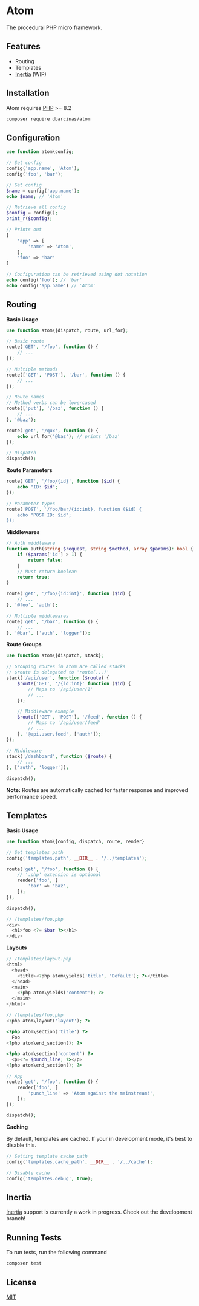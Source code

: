 
# Atom

The procedural PHP micro framework.

## Features

- Routing
- Templates
- [Inertia](https://inertiajs.com/) (WIP)
## Installation

Atom requires [PHP](https://php.net/) >= 8.2

```sh
composer require dbarcinas/atom
```
    
## Configuration

```php
use function atom\config;

// Set config
config('app.name', 'Atom');
config('foo', 'bar');

// Get config
$name = config('app.name');
echo $name; // 'Atom'

// Retrieve all config
$config = config();
print_r($config);

// Prints out
[
    'app' => [
        'name' => 'Atom',
    ],
    'foo' => 'bar'
]

// Configuration can be retrieved using dot notation
echo config('foo'); // 'bar'
echo config('app.name') // 'Atom'
```

## Routing

**Basic Usage**

```php
use function atom\{dispatch, route, url_for};

// Basic route
route('GET', '/foo', function () {
    // ...
});

// Multiple methods
route(['GET', 'POST'], '/bar', function () {
    // ...
});

// Route names
// Method verbs can be lowercased
route(['put'], '/baz', function () {
    // ...
}, '@baz');

route('get', '/qux', function () {
    echo url_for('@baz'); // prints '/baz'
});

// Dispatch
dispatch();
```

**Route Parameters**

```php
route('GET', '/foo/{id}', function ($id) {
    echo "ID: $id";
});

// Parameter types
route('POST', '/foo/bar/{id:int}, function ($id) {
    echo "POST ID: $id";
});
```

**Middlewares**

```php
// Auth middleware
function auth(string $request, string $method, array $params): bool {
    if ($params['id'] > 1) {
        return false;
    }
    // Must return boolean
    return true;
}

route('get', '/foo/{id:int}', function ($id) {
    // ...
}, '@foo', 'auth');

// Multiple middlewares
route('get', '/bar', function () {
    // ...
}, '@bar', ['auth', 'logger']);
```

**Route Groups**

```php
use function atom\{dispatch, stack};

// Grouping routes in atom are called stacks
// $route is delegated to 'route(...)'
stack('/api/user', function ($route) {
    $route('GET', '/{id:int}' function ($id) {
        // Maps to '/api/user/1'
        // ...
    });

    // Middleware example
    $route(['GET', 'POST'], '/feed', function () {
        // Maps to '/api/user/feed'
        // ...
    }, '@api.user.feed', ['auth']);
});

// Middleware
stack('/dashboard', function ($route) {
    // ...
}, ['auth', 'logger']);

dispatch();
```

**Note:** Routes are automatically cached for faster response and improved performance speed.

## Templates

**Basic Usage**

```php
use function atom\{config, dispatch, route, render}

// Set templates path
config('templates.path', __DIR__ . '/../templates');

route('get', '/foo', function () {
    // '.php' extension is optional
    render('foo', [
        'bar' => 'baz',
    ]);
});

dispatch();

// /templates/foo.php
<div>
  <h1>foo <?= $bar ?></h1>
</div>
```

**Layouts**

```php
// /templates/layout.php
<html>
  <head>
    <title><?php atom\yields('title', 'Default'); ?></title>
  </head>
  <main>
    <?php atom\yields('content'); ?>
  </main>
</html>

// /templates/foo.php
<?php atom\layout('layout'); ?>

<?php atom\section('title') ?>
  Foo
<?php atom\end_section(); ?>

<?php atom\section('content') ?>
  <p><?= $punch_line; ?></p>
<?php atom\end_section(); ?>

// App
route('get', '/foo', function () {
    render('foo', [
        'punch_line' => 'Atom against the mainstream!',
    ]);
});

dispatch();
```

**Caching**

By default, templates are cached. If your in development mode, it's best to disable this.

```php
// Setting template cache path
config('templates.cache_path', __DIR__ . '/../cache');

// Disable cache
config('templates.debug', true);
```

## Inertia

[Inertia](https://inertiajs.com/) support is currently a work in progress. Check out the development branch!


## Running Tests

To run tests, run the following command

```sh
composer test
```


## License

[MIT](https://choosealicense.com/licenses/mit/)
